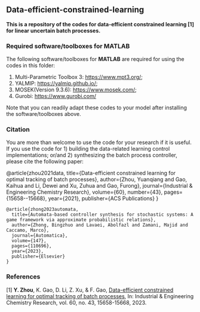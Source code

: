 ## Data-efficient-constrained-learning
**This is a repository of the codes for data-efficient constrained learning [1] for linear uncertain batch processes.**


### Required software/toolboxes for MATLAB
The following software/toolboxes for **MATLAB** are required for using the codes in this folder:
 1. Multi-Parametric Toolbox 3: https://www.mpt3.org/;
 2. YALMIP: https://yalmip.github.io/;
 3. MOSEK(Version 9.3.6): https://www.mosek.com/;
 4. Gurobi: https://www.gurobi.com/

Note that you can readily adapt these codes to your model after installing the software/toolboxes above.


### Citation
You are more than welcome to use the code for your research if it is useful. If you use the code for 1) building the data-related learning control implementations; or/and 2) synthesizing the batch process controller, please cite the following paper:

@article{zhou2021data,
 title={Data-efficient constrained learning for optimal tracking of batch processes},
 author={Zhou, Yuanqiang and Gao, Kaihua and Li, Dewei and Xu, Zuhua and Gao, Furong},
 journal={Industrial \& Engineering Chemistry Research},
 volume={60},
 number={43},
 pages={15658--15668},
 year={2021},
 publisher={ACS Publications}
}

    @article{zhong2023automata,
      title={Automata-based controller synthesis for stochastic systems: A game framework via approximate probabilistic relations},
      author={Zhong, Bingzhuo and Lavaei, Abolfazl and Zamani, Majid and Caccamo, Marco},
      journal={Automatica},
      volume={147},
      pages={110696},
      year={2023},
      publisher={Elsevier}
    }

### References
[1] **Y. Zhou**, K. Gao, D. Li, Z. Xu, & F. Gao, [Data-efficient constrained learning for optimal tracking of batch processes](https://doi.org/10.1021/acs.iecr.1c02706), In: Industrial & Engineering Chemistry Research, vol. 60, no. 43, 15658-15668, 2023.

